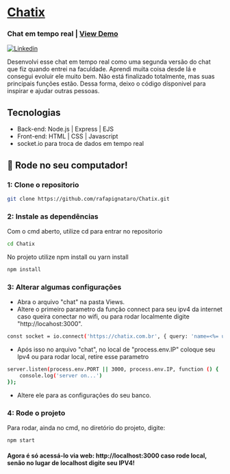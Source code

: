 <br />
<a href="https://chatix.com.br">
  <h1>Chatix</h1>
</a>
<h3>Chat em tempo real | <a href="https://chatix.com.br">View Demo</a></h3>
<a href="https://www.linkedin.com/in/rafael-pignataro/"><img alt="Linkedin" src="https://img.shields.io/badge/-Linkedin-blue" /></a>
</p>

Desenvolvi esse chat em tempo real como uma segunda versão do chat que fiz quando entrei na faculdade. Aprendi muita coisa desde lá e consegui evoluir ele muito bem. Não está finalizado totalmente, mas suas principais funções estão. Dessa forma, deixo o código dísponivel para inspirar e ajudar outras pessoas.

## Tecnologias
- Back-end: Node.js | Express | EJS
- Front-end: HTML | CSS | Javascript
- socket.io para troca de dados em tempo real

## :rocket: Rode no seu computador!

### 1: Clone o repositorio

```sh
git clone https://github.com/rafapignataro/Chatix.git
```

### 2: Instale as dependências
Com o cmd aberto, utilize cd para entrar no repositorio

```sh
cd Chatix
```

No projeto utilize npm install ou yarn install
```sh
npm install
```

### 3: Alterar algumas configurações
- Abra o arquivo "chat" na pasta Views.
- Altere o primeiro parametro da função connect para seu ipv4 da internet caso queira conectar no wifi, ou para rodar localmente
digite "http://locahost:3000".
```sh
const socket = io.connect('https://chatix.com.br', { query: 'name=<%= user %>&avatar=<%= avatar %>'});
```
- Após isso no arquivo "chat", no local de "process.env.IP" coloque seu Ipv4 ou para rodar local, retire esse parametro

```sh
server.listen(process.env.PORT || 3000, process.env.IP, function () {
    console.log('server on...')
});
```
- Altere ele para as configurações do seu banco.

### 4: Rode o projeto
Para rodar, ainda no cmd, no diretório do projeto, digite:

```sh
npm start
```

#### Agora é só acessá-lo via web: http://localhost:3000 caso rode local, senão no lugar de localhost digite seu IPV4!
